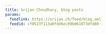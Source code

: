 ```yaml
---
title: Srijan Choudhary, blog posts
params:
  feedlink: https://srijan.ch/feed/blog.xml
  feedid: cf0523f113a0fdd6ec09b061073dfd80
---
```

